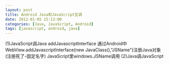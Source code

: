 ```yaml
---
layout: post
title: Android Java和JavaScript互调
date: 2012-01-05 15:13:00
categories: [Java, JavaScript, Android]
tags: [javascript, android, java]
---
```

(1)JavaScript调Java
addJavascriptInterface
通过Android中 WebView.addJavascriptInterface(new JavaClass(),"JSName")注册Java对象 (注册死了-固定名字)
JavaScript里windows.JSName调用
(2)Java调JavaScript
